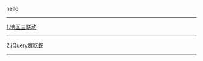 hello
<hr>
<a href="http://chnxhy.com/javascript/地区三联动/html/cityselect.html">1.地区三联动</a>
<hr>
<a href="http://chnxhy.com/javascript/jQuery贪吃蛇/gluttonousSnake.html">2.jQuery贪吃蛇</a>
<hr>
